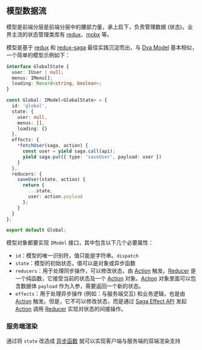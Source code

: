 ## 模型数据流

模型是前端分层是前端分层中的腰部力量，承上启下，负责管理数据 (状态)。业界主流的状态管理类库有 [redux](https://github.com/reduxjs/redux)、[mobx](https://github.com/mobxjs/mobx) 等。

模型是基于 [redux](https://github.com/reduxjs/redux) 和 [redux-saga](https://github.com/redux-saga/redux-saga) 最佳实践沉淀而出，与 [Dva Model](https://dvajs.com/guide/concepts.html#models) 基本相似， 一个简单的模型示例如下：

```ts
interface GlobalState {
  user: IUser | null;
  menus: IMenu[];
  loading: Record<string, boolean>;
}

const Global: IModel<GlobalState> = {
  id: 'global',
  state: {
    user: null,
    menus: [],
    loading: {}
  },
  effects: {
    *fetchUser(saga, action) {
      const user = yield saga.call(api);
      yield saga.put({ type: 'saveUser', payload: user })
    }
  },
  reducers: {
    saveUser(state, action) {
      return {
        ...state,
        user: action.payload
      };
    }
  }
};

export default Global;
```

模型对象都要实现 `IModel` 接口，其中包含以下几个必要属性：

- `id`：模型的唯一识别符，值只能是字符串。`dispatch`
- `state`：模型的初始状态，值可以是对象或异步函数
- `reducers`：用于处理同步操作，可以修改状态，由 [Action](https://redux.js.org/basics/actions) 触发。[Reducer](https://redux.js.org/basics/reducers) 是一个纯函数，它接受当前的状态及一个 [Action](https://redux.js.org/basics/actions) 对象。[Action](https://redux.js.org/basics/actions) 对象里面可以包含数据体 `payload` 作为入参，需要返回一个新的状态。
- `effects`：用于处理异步操作 (例如：与服务端交互) 和业务逻辑，也是由 [Action](https://redux.js.org/basics/actions) 触发。但是，它不可以修改状态，而是通过 [Saga Effect API](https://redux-saga.js.org/docs/api/#effect-creators) 发起 [Action](https://redux.js.org/basics/actions) 调用 [Reducer](https://redux.js.org/basics/reducers) 实现对状态的间接操作。

### 服务端渲染

通过将 `state` 改造成 [异步函数](https://es6.ruanyifeng.com/#docs/async) 就可以实现客户端与服务端的双端渲染支持

```ts
```
